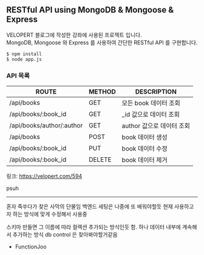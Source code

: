 ## RESTful API using MongoDB & Mongoose & Express
VELOPERT 블로그에 작성한 강좌에 사용된 프로젝트 입니다.  
MongoDB, Mongoose 와 Express 를 사용하여 간단한 RESTful API 를 구현합니다.  


```
$ npm install
$ node app.js
```

### API 목록
| ROUTE                     | METHOD | DESCRIPTION               |
|---------------------------|--------|---------------------------|
| /api/books                | GET    | 모든 book 데이터 조회     |
| /api/books/:book_id       | GET    | _id 값으로 데이터 조회    |
| /api/books/author/:author | GET    | author 값으로 데이터 조회 |
| /api/books                | POST   | book 데이터 생성          |
| /api/books/:book_id       | PUT    | book 데이터 수정          |
| /api/books/:book_id       | DELETE | book 데이터 제거          |

링크: https://velopert.com/594

psuh

-----------------------------

혼자 죽쑤다가 찾은 사막의 단물임
백엔드 세팅은 나중에 또 배워야할듯
현재 사용하고자 하는 방식에 맞게 수정해서 사용중

스키마 만들면 그 이름에 따라 컬렉션 추가되는 방식인듯 함.
하나 데이터 내부에 계속해서 추가하는 방식 db control 은 찾아봐야할거같음

- FunctionJoo